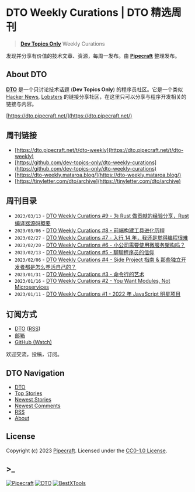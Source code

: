 # DTO Weekly Curations | DTO 精选周刊

> [**Dev Topics Only**](https://dto.pipecraft.net/) Weekly Curations

发现并分享有价值的技术文章、资源，每周一发布。由 [**Pipecraft**](https://dto.pipecraft.net/) 整理发布。

## About DTO

[**DTO**](https://dto.pipecraft.net/?utm_source=discuss-cn.pipecraft.net) 是一个只讨论技术话题 (**Dev Topics Only**) 的程序员社区。它是一个类似 [Hacker News](https://news.ycombinator.com/), [Lobsters](https://lobste.rs/) 的链接分享社区，在这里只可以分享与程序开发相关的链接与内容。

[https://dto.pipecraft.net/](https://dto.pipecraft.net/)

## 周刊链接

- [https://dto.pipecraft.net/t/dto-weekly](https://dto.pipecraft.net/t/dto-weekly)
- [https://github.com/dev-topics-only/dto-weekly-curations](https://github.com/dev-topics-only/dto-weekly-curations)
- [https://dto-weekly.mataroa.blog/](https://dto-weekly.mataroa.blog/)
- [https://tinyletter.com/dto/archive](https://tinyletter.com/dto/archive)

## 周刊目录

- `2023/03/13` - [DTO Weekly Curations #9 - 为 Rust 做贡献的经验分享，Rust 编译器源码概要](https://github.com/dev-topics-only/dto-weekly-curations/blob/main/weekly/issue-9.md)
- `2023/03/06` - [DTO Weekly Curations #8 - 前端构建工具进化历程](https://github.com/dev-topics-only/dto-weekly-curations/blob/main/weekly/issue-8.md)
- `2023/02/27` - [DTO Weekly Curations #7 - 入行 14 年，我还是觉得编程很难](https://github.com/dev-topics-only/dto-weekly-curations/blob/main/weekly/issue-7.md)
- `2023/02/20` - [DTO Weekly Curations #6 - 小公司需要使用微服务架构吗？](https://github.com/dev-topics-only/dto-weekly-curations/blob/main/weekly/issue-6.md)
- `2023/02/13` - [DTO Weekly Curations #5 - 聊聊程序员的信仰](https://github.com/dev-topics-only/dto-weekly-curations/blob/main/weekly/issue-5.md)
- `2023/02/06` - [DTO Weekly Curations #4 - Side Project 指南 & 那些独立开发者都是怎么养活自己的？](https://github.com/dev-topics-only/dto-weekly-curations/blob/main/weekly/issue-4.md)
- `2023/01/31` - [DTO Weekly Curations #3 - 命令行的艺术](https://github.com/dev-topics-only/dto-weekly-curations/blob/main/weekly/issue-3.md)
- `2023/01/16` - [DTO Weekly Curations #2 - You Want Modules, Not Microservices](https://github.com/dev-topics-only/dto-weekly-curations/blob/main/weekly/issue-2.md)
- `2023/01/11` - [DTO Weekly Curations #1 - 2022 年 JavaScript 明星项目](https://github.com/dev-topics-only/dto-weekly-curations/blob/main/weekly/issue-1.md)

## 订阅方式

- [DTO](https://dto.pipecraft.net/t/dto-weekly) ([RSS](https://dto.pipecraft.net/t/dto-weekly.rss))
- [邮箱](https://tinyletter.com/dto)
- [GitHub (Watch)](https://github.com/dev-topics-only/dto-weekly-curations)

欢迎交流，投稿，订阅。

## DTO Navigation

- [DTO](https://dto.pipecraft.net/)
- [Top Stories](https://dto.pipecraft.net/top)
- [Newest Stories](https://dto.pipecraft.net/newest)
- [Newest Comments](https://dto.pipecraft.net/comments)
- [RSS](https://dto.pipecraft.net/s/8enlvn/dto_rss_feed)
- [About](https://dto.pipecraft.net/about)

## License

Copyright (c) 2023 [Pipecraft](https://www.pipecraft.net). Licensed under the [CC0-1.0 License](https://github.com/dev-topics-only/dto-weekly-curations/blob/main/LICENSE).

## >\_

[![Pipecraft](https://img.shields.io/badge/site-pipecraft-brightgreen)](https://www.pipecraft.net)
[![DTO](https://img.shields.io/badge/site-DTO-brightgreen)](https://dto.pipecraft.net)
[![BestXTools](https://img.shields.io/badge/site-bestxtools-brightgreen)](https://www.bestxtools.com)

